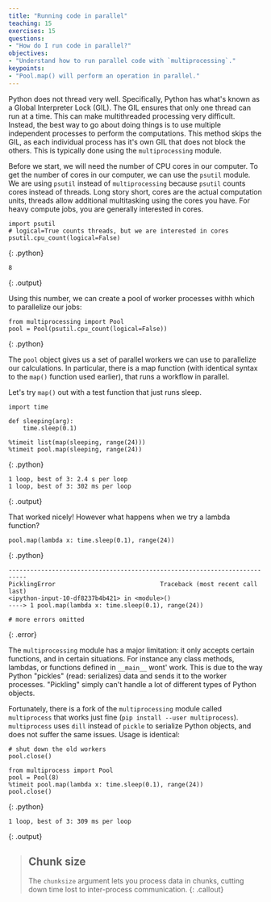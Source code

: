 ```yaml
---
title: "Running code in parallel"
teaching: 15
exercises: 15
questions:
- "How do I run code in parallel?"
objectives:
- "Understand how to run parallel code with `multiprocessing`."
keypoints:
- "Pool.map() will perform an operation in parallel."
---
```


Python does not thread very well.
Specifically, Python has what's known as a Global Interpreter Lock (GIL).
The GIL ensures that only one thread can run at a time.
This can make multithreaded processing very difficult.
Instead, the best way to go about doing things is to use multiple independent processes to perform the computations.
This method skips the GIL,
as each individual process has it's own GIL that does not block the others.
This is typically done using the `multiprocessing` module.

Before we start, we will need the number of CPU cores in our computer.
To get the number of cores in our computer, we can use the `psutil` module.
We are using `psutil` instead of `multiprocessing` because `psutil` counts cores instead of threads.
Long story short, cores are the actual computation units, 
threads allow additional multitasking using the cores you have.
For heavy compute jobs, you are generally interested in cores.

```
import psutil
# logical=True counts threads, but we are interested in cores
psutil.cpu_count(logical=False)
```
{: .python}
```
8
```
{: .output}

Using this number, we can create a pool of worker processes withh which to parallelize our jobs:

```
from multiprocessing import Pool
pool = Pool(psutil.cpu_count(logical=False))
```
{: .python}

The `pool` object gives us a set of parallel workers we can
use to parallelize our calculations.
In particular, there is a map function
(with identical syntax to the `map()` function used earlier),
that runs a workflow in parallel.

Let's try `map()` out with a test function that just runs sleep.

```
import time

def sleeping(arg):
    time.sleep(0.1)

%timeit list(map(sleeping, range(24)))
%timeit pool.map(sleeping, range(24))
```
{: .python}
```
1 loop, best of 3: 2.4 s per loop
1 loop, best of 3: 302 ms per loop
```
{: .output}

That worked nicely! However what happens when we try a lambda function?

```
pool.map(lambda x: time.sleep(0.1), range(24))
```
{: .python}
```
---------------------------------------------------------------------------
PicklingError                             Traceback (most recent call last)
<ipython-input-10-df8237b4b421> in <module>()
----> 1 pool.map(lambda x: time.sleep(0.1), range(24))

# more errors omitted
```
{: .error}

The `multiprocessing` module has a major limitation:
it only accepts certain functions, and in certain situations.
For instance any class methods, lambdas, or functions defined in `__main__` wont' work.
This is due to the way Python "pickles" (read: serializes) data
and sends it to the worker processes.
"Pickling" simply can't handle a lot of different types of Python objects.

Fortunately, there is a fork of the `multiprocessing` module called `multiprocess` 
that works just fine (`pip install --user multiprocess`). 
`multiprocess` uses `dill` instead of `pickle` to serialize Python objects,
and does not suffer the same issues.
Usage is identical:

```
# shut down the old workers
pool.close()

from multiprocess import Pool
pool = Pool(8)
%timeit pool.map(lambda x: time.sleep(0.1), range(24))
pool.close()
```
{: .python}
```
1 loop, best of 3: 309 ms per loop
```
{: .output}

> ## Chunk size
> The `chunksize` argument lets you process data in chunks, 
> cutting down time lost to inter-process communication.
{: .callout}
